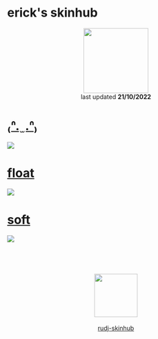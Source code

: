# erick's skinhub
<p align="center">
<a href="https://www.youtube.com/c/launchh">
  <img src="https://cdn.discordapp.com/attachments/1028815961337385064/1033547727231012934/e59681d85f704ee1ac3468be1f25444a.jpg"  
       width="150"
       height="150"></a>
<br>
last updated <b>21/10/2022</b>
</p>

# [₍ᐢ. ̫ .ᐢ₎](https://github.com/ryancranie/skinhub/raw/tyfh/player/erick/%E2%82%8D%E1%90%A2.%20%CC%AB%20.%E1%90%A2%E2%82%8E.osk)
[![](https://secret.s-ul.eu/2XhEF1x7)](https://github.com/ryancranie/skinhub/raw/tyfh/player/erick/%E2%82%8D%E1%90%A2.%20%CC%AB%20.%E1%90%A2%E2%82%8E.osk)

# [float](https://github.com/ryancranie/skinhub/raw/tyfh/player/erick/float.osk)
[![](https://osu.ppy.sh/ss/18205138/b8ac)](https://github.com/ryancranie/skinhub/raw/tyfh/player/erick/float.osk)

# [soft](https://github.com/ryancranie/skinhub/raw/tyfh/player/erick/soft.osk)
[![](https://osu.ppy.sh/ss/18205140/8a4e)](https://github.com/ryancranie/skinhub/raw/tyfh/player/erick/soft.osk)

#
<p align="center">
  <br></br>
  <a href="https://www.youtube.com/c/launchh">
  <img src="https://i.imgur.com/YWbDUUy.png"  
       width="100" 
       height="100"></a>
  <br></br>
  <a href="README.md">rudj-skinhub</a>
 </p>

